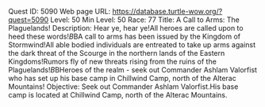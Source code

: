 Quest ID: 5090
Web page URL: https://database.turtle-wow.org/?quest=5090
Level: 50
Min Level: 50
Race: 77
Title: A Call to Arms: The Plaguelands!
Description: Hear ye, hear ye!All heroes are called upon to heed these words!$B$BA call to arms has been issued by the Kingdom of Stormwind!All able bodied individuals are entreated to take up arms against the dark threat of the Scourge in the northern lands of the Eastern Kingdoms!Rumors fly of new threats rising from the ruins of the Plaguelands!$B$BHeroes of the realm - seek out Commander Ashlam Valorfist who has set up his base camp in Chillwind Camp, north of the Alterac Mountains!
Objective: Seek out Commander Ashlam Valorfist.His base camp is located at Chillwind Camp, north of the Alterac Mountains.
